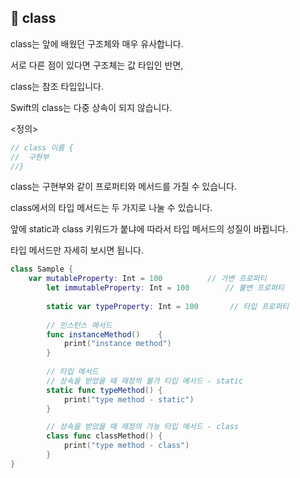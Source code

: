 ## 📌 class

class는 앞에 배웠던 구조체와 매우 유사합니다.

서로 다른 점이 있다면 구조체는 값 타입인 반면,

class는 참조 타입입니다.

Swift의 class는 다중 상속이 되지 않습니다.

<정의>
```swift
// class 이름 {
//	구현부
//}
```

class는 구현부와 같이 프로퍼티와 메서드를 가질 수 있습니다.

class에서의 타입 메서드는 두 가지로 나눌 수 있습니다.

앞에 static과 class 키워드가 붙냐에 따라서 타입 메서드의 성질이 바뀝니다.

타입 메서드만 자세히 보시면 됩니다.

```swift
class Sample {
	var mutableProperty: Int = 100        	// 가변 프로퍼티
    	let immutableProperty: Int = 100    	// 불변 프로퍼티
        
        static var typeProperty: Int = 100   	 // 타입 프로퍼티
        
        // 인스턴스 메서드
        func instanceMethod()    {
            print("instance method")
        }
    
        // 타입 메서드
        // 상속을 받았을 때 재정의 불가 타입 메서드 - static
        static func typeMethod() {
            print("type method - static")
        }

        // 상속을 받았을 때 재정의 가능 타입 메서드 - class
        class func classMethod() {
            print("type method - class")
        }
}
```
